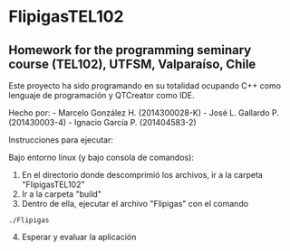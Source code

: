 # FlipigasTEL102

## Homework for the programming seminary course (TEL102), UTFSM, Valparaíso, Chile

Este proyecto ha sido programando en su totalidad ocupando C++ como lenguaje de programación y QTCreator como IDE.

Hecho por:
	- Marcelo González H. (2014300028-K)
	- José L. Gallardo P. (201430003-4)
	- Ignacio García P. (201404583-2)

Instrucciones para ejecutar:

Bajo entorno linux (y bajo consola de comandos):

1) En el directorio donde descomprimió los archivos, ir a la carpeta "FlipigasTEL102"
2) Ir a la carpeta "build"
3) Dentro de ella, ejecutar el archivo "Flipigas" con el comando

` ./Flipigas `

4) Esperar y evaluar la aplicación
